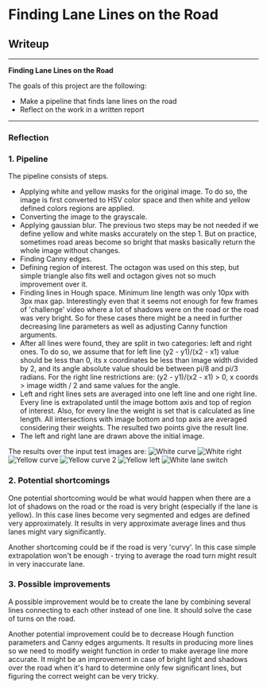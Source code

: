# **Finding Lane Lines on the Road**

## Writeup

---

**Finding Lane Lines on the Road**

The goals of this project are the following:
* Make a pipeline that finds lane lines on the road
* Reflect on the work in a written report


[//]: # (Image References)

[image1]: ./test_images_output/solidWhiteCurve.jpg "White curve"
[image2]: ./test_images_output/solidWhiteRight.jpg "White right"
[image3]: ./test_images_output/solidYellowCurve.jpg "Yellow curve"
[image4]: ./test_images_output/solidYellowCurve2.jpg "Yellow curve 2"
[image5]: ./test_images_output/solidYellowLeft.jpg "Yellow left"
[image6]: ./test_images_output/whiteCarLaneSwitch.jpg "White lane switch"

---

### Reflection

### 1. Pipeline

The pipeline consists of steps.

* Applying white and yellow masks for the original image. To do so, the image is first converted to HSV color space and then white and yellow defined colors regions are applied.
* Converting the image to the grayscale.
* Applying gaussian blur.
The previous two steps may be not needed if we define yellow and white masks accurately on the step 1. But on practice, sometimes road areas become so bright that masks basically return the whole image without changes.
* Finding Canny edges.
* Defining region of interest. The octagon was used on this step, but simple triangle also fits well and octagon gives not so much improvement over it.
* Finding lines in Hough space. Minimum line length was only 10px with 3px max gap. Interestingly even that it seems not enough for few frames of 'challenge' video where a lot of shadows were on the road or the road was very bright. So for these cases there might be a need in further decreasing line parameters as well as adjusting Canny function arguments.
* After all lines were found, they are split in two categories: left and right ones. To do so, we assume that for left line (y2 - y1)/(x2 - x1) value should be less than 0, its x coordinates be less than image width divided by 2, and its angle absolute value should be between pi/8 and pi/3 radians. For the right line restrictions are: (y2 - y1)/(x2 - x1) > 0, x coords > image width / 2 and same values for the angle.
* Left and right lines sets are averaged into one left line and one right line. Every line is extrapolated until the image bottom axis and top of region of interest. Also, for every line the weight is set that is calculated as line length. All intersections with image bottom and top axis are averaged considering their weights. The resulted two points give the result line.
* The left and right lane are drawn above the initial image.

The results over the input test images are:
![][image1]
![][image2]
![][image3]
![][image4]
![][image5]
![][image6]


### 2. Potential shortcomings

One potential shortcoming would be what would happen when there are a lot of shadows on the road or the road is very bright (especially if the lane is yellow). In this case lines become very segmented and edges are defined very approximately. It results in very approximate average lines and thus lanes might vary significantly.

Another shortcoming could be if the road is very 'curvy'. In this case simple extrapolation won't be enough - trying to average the road turn might result in very inaccurate lane.


### 3. Possible improvements

A possible improvement would be to create the lane by combining several lines connecting to each other instead of one line. It should solve the case of turns on the road.

Another potential improvement could be to decrease Hough function parameters and Canny edges arguments. It results in producing more lines so we need to modify weight function in order to make average line more accurate. It might be an improvement in case of bright light and shadows over the road when it's hard to determine only few significant lines, but figuring the correct weight can be very tricky.
